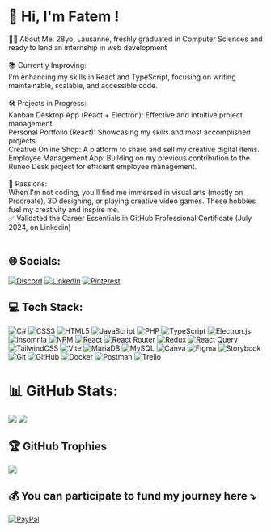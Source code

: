 # 💫 Hi, I'm Fatem !
👩‍💻 About Me: 28yo, Lausanne, freshly graduated in Computer Sciences and ready to land an internship in web development<br><br> 📚 Currently Improving:<br>I'm enhancing my skills in React and TypeScript, focusing on writing maintainable, scalable, and accessible code.<br><br>🛠️ Projects in Progress:<br>Kanban Desktop App (React + Electron): Effective and intuitive project management.<br>Personal Portfolio (React): Showcasing my skills and most accomplished projects.<br>Creative Online Shop: A platform to share and sell my creative digital items.<br>Employee Management App: Building on my previous contribution to the Runeo Desk project for efficient employee management.<br><br>🎨 Passions:<br>When I'm not coding, you'll find me immersed in visual arts (mostly on Procreate), 3D designing, or playing creative video games. These hobbies fuel my creativity and inspire me.<br>
 ✅ Validated the Career Essentials in GitHub Professional Certificate (July 2024, on Linkedin) <br><br>

## 🌐 Socials:
[![Discord](https://img.shields.io/badge/Discord-%237289DA.svg?logo=discord&logoColor=white)](https://discord.gg/fatemzh) [![LinkedIn](https://img.shields.io/badge/LinkedIn-%230077B5.svg?logo=linkedin&logoColor=white)](https://linkedin.com/in/https://www.linkedin.com/in/fatima-abid-91b200196/) [![Pinterest](https://img.shields.io/badge/Pinterest-%23E60023.svg?logo=Pinterest&logoColor=white)](https://pinterest.com/abidfatem) 

## 💻 Tech Stack:
![C#](https://img.shields.io/badge/c%23-%23239120.svg?style=flat&logo=csharp&logoColor=white) ![CSS3](https://img.shields.io/badge/css3-%231572B6.svg?style=flat&logo=css3&logoColor=white) ![HTML5](https://img.shields.io/badge/html5-%23E34F26.svg?style=flat&logo=html5&logoColor=white) ![JavaScript](https://img.shields.io/badge/javascript-%23323330.svg?style=flat&logo=javascript&logoColor=%23F7DF1E) ![PHP](https://img.shields.io/badge/php-%23777BB4.svg?style=flat&logo=php&logoColor=white) ![TypeScript](https://img.shields.io/badge/typescript-%23007ACC.svg?style=flat&logo=typescript&logoColor=white) ![Electron.js](https://img.shields.io/badge/Electron-191970?style=flat&logo=Electron&logoColor=white) ![Insomnia](https://img.shields.io/badge/Insomnia-black?style=flat&logo=insomnia&logoColor=5849BE) ![NPM](https://img.shields.io/badge/NPM-%23CB3837.svg?style=flat&logo=npm&logoColor=white) ![React](https://img.shields.io/badge/react-%2320232a.svg?style=flat&logo=react&logoColor=%2361DAFB) ![React Router](https://img.shields.io/badge/React_Router-CA4245?style=flat&logo=react-router&logoColor=white) ![Redux](https://img.shields.io/badge/redux-%23593d88.svg?style=flat&logo=redux&logoColor=white) ![React Query](https://img.shields.io/badge/-React%20Query-FF4154?style=flat&logo=react%20query&logoColor=white) ![TailwindCSS](https://img.shields.io/badge/tailwindcss-%2338B2AC.svg?style=flat&logo=tailwind-css&logoColor=white) ![Vite](https://img.shields.io/badge/vite-%23646CFF.svg?style=flat&logo=vite&logoColor=white) ![MariaDB](https://img.shields.io/badge/MariaDB-003545?style=flat&logo=mariadb&logoColor=white) ![MySQL](https://img.shields.io/badge/mysql-4479A1.svg?style=flat&logo=mysql&logoColor=white) ![Canva](https://img.shields.io/badge/Canva-%2300C4CC.svg?style=flat&logo=Canva&logoColor=white) ![Figma](https://img.shields.io/badge/figma-%23F24E1E.svg?style=flat&logo=figma&logoColor=white) ![Storybook](https://img.shields.io/badge/-Storybook-FF4785?style=flat&logo=storybook&logoColor=white) ![Git](https://img.shields.io/badge/git-%23F05033.svg?style=flat&logo=git&logoColor=white) ![GitHub](https://img.shields.io/badge/github-%23121011.svg?style=flat&logo=github&logoColor=white) ![Docker](https://img.shields.io/badge/docker-%230db7ed.svg?style=flat&logo=docker&logoColor=white) ![Postman](https://img.shields.io/badge/Postman-FF6C37?style=flat&logo=postman&logoColor=white) ![Trello](https://img.shields.io/badge/Trello-%23026AA7.svg?style=flat&logo=Trello&logoColor=white)

# 📊 GitHub Stats:
![](https://github-readme-stats.vercel.app/api?username=fatemzh&theme=react&hide_border=false&include_all_commits=false&count_private=true)
![](https://github-readme-streak-stats.herokuapp.com/?user=fatemzh&theme=react&hide_border=false)<br/>

## 🏆 GitHub Trophies
![](https://github-profile-trophy.vercel.app/?username=fatemzh&theme=tokyonight&no-frame=true&no-bg=true&margin-w=4)


## 💰 You can participate to fund my journey here ⤵️
[![PayPal](https://img.shields.io/badge/PayPal-00457C?style=for-the-badge&logo=paypal&logoColor=white)](https://paypal.me/https://paypal.me/fatemzh?country.x=CH&locale.x=fr_FR) 

  
<!-- Proudly created with GPRM ( https://gprm.itsvg.in ) -->
